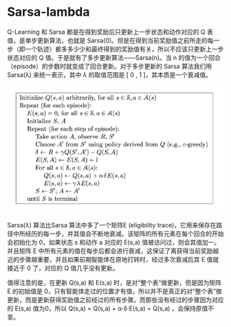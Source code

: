 # Sarsa-lambda

Q-Learning 和 Sarsa 都是在得到奖励后只更新上一步状态和动作对应的 Q 表值，是单步更新算法，也就是 Sarsa(0)。但是在得到当前奖励值之前所走的每一步（即一个轨迹）都多多少少和最终得到的奖励值有关，所以不应该只更新上一步状态对应的 Q 值。于是就有了多步更新算法——Sarsa(n)。当 n 的值为一个回合（episode）的步数时就变成了回合更新。对于多步更新的 Sarsa 算法我们用 Sarsa(λ) 来统一表示，其中 λ 的取值范围是 [ 0 , 1 ]，其本质是一个衰减值。

![](https://github.com/ShawnZL/Reinforcement/raw/master/picture/Sarsa_pic2.png)

Sarsa(λ) 算法比Sarsa 算法中多了一个矩阵E (eligibility trace)，它用来保存在路径中所经历的每一步，并其值会不断地衰减。该矩阵的所有元素在每个回合的开始会初始化为 0，如果状态 s 和动作 a 对应的 E(s,a) 值被访问过，则会其值加一。并且矩阵 E 中所有元素的值在每步后都会进行衰减，这保证了离获得当前奖励越近的步骤越重要，并且如果前期智能体在原地打转时，经过多次衰减后其 E 值就接近于 0 了，对应的 Q 值几乎没有更新。

值得注意的是，在更新 Q(s,a) 和 E(s,a) 时，是对“整个表”做更新，但是因为矩阵 E 的初始值是 0，只有智能体走过的位置才有值，所以并不是真正的对“整个表”做更新，而是更新获得奖励值之前经过的所有步骤。而那些没有经过的步骤因为对应的 E(s,a) 值为0，所以 Q(s,a) = Q(s,a) + α⋅δ⋅E(s,a) = Q(s,a) ，会保持原值不变。
